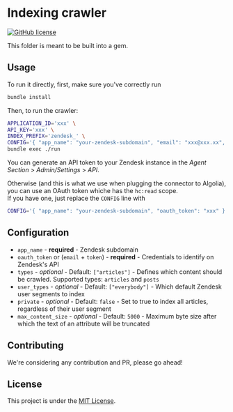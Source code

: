 # Indexing crawler

[![GitHub license](https://img.shields.io/github/license/algolia/algoliasearch-zendesk.svg)](../LICENSE)

This folder is meant to be built into a gem.

## Usage

To run it directly, first, make sure you've correctly run

```sh
bundle install
```

Then, to run the crawler:

```sh
APPLICATION_ID='xxx' \
API_KEY='xxx' \
INDEX_PREFIX='zendesk_' \
CONFIG='{ "app_name": "your-zendesk-subdomain", "email": "xxx@xxx.xx", "token": "xxx" }' \
bundle exec ./run
```

You can generate an API token to your Zendesk instance in the *Agent Section* > *Admin/Settings* > *API*.

Otherwise (and this is what we use when plugging the connector to Algolia), you can use an OAuth token whiche has the `hc:read` scope.  
If you have one, just replace the `CONFIG` line with

```sh
CONFIG='{ "app_name": "your-zendesk-subdomain", "oauth_token": "xxx" }' \
```

## Configuration

* `app_name` - **required** - Zendesk subdomain
* `oauth_token` or (`email` + `token`) - **required** - Credentials to identify on Zendesk's API
* `types` - *optional* - Default: `["articles"]` - Defines which content should be crawled. Supported types: `articles` and `posts`
* `user_types` - *optional* - Default: `["everybody"]` - Which default Zendesk user segments to index
* `private` - *optional* - Default: `false` - Set to true to index all articles, regardless of their user segment
* `max_content_size` - *optional* - Default: `5000` - Maximum byte size after which the text of an attribute will be truncated


## Contributing

We're considering any contribution and PR, please go ahead!

## License

This project is under the [MIT License](../LICENSE).

